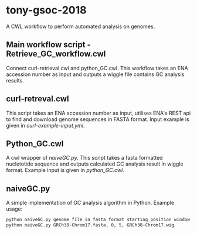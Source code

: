 # tony-gsoc-2018

A CWL workflow to perform automated analysis on genomes.

## Main workflow script - Retrieve_GC_workflow.cwl

Connect curl-retrieval.cwl and python_GC.cwl. This workflow takes an ENA accession number as input and outputs a wiggle file contains GC analysis results.

## curl-retreval.cwl

This script takes an ENA accession number as input, utilises ENA's REST api to find and download genome sequences in FASTA format. Input example is given in *curl-example-input.yml*.

## Python_GC.cwl

A cwl wrapper of *naiveGC.py*. This script takes a fasta formatted nucletotide sequence and outputs calculated GC analysis result in wiggle format. Example input is given in *python_GC.cwl*.

## naiveGC.py

A simple implementation of GC analysis algorithm in Python.
Example usage:
```bash
python naiveGC.py genome_file_in_fasta_format starting_position window_size output_file_name
python naiveGC.py GRCh38-Chrom17.fasta, 0, 5, GRCh38-Chrom17.wig

